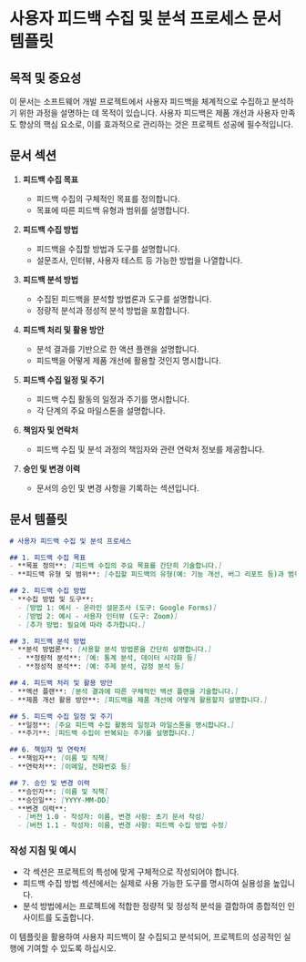 # 사용자 피드백 수집 및 분석 프로세스 문서 템플릿

## 목적 및 중요성
이 문서는 소프트웨어 개발 프로젝트에서 사용자 피드백을 체계적으로 수집하고 분석하기 위한 과정을 설명하는 데 목적이 있습니다. 사용자 피드백은 제품 개선과 사용자 만족도 향상의 핵심 요소로, 이를 효과적으로 관리하는 것은 프로젝트 성공에 필수적입니다.

## 문서 섹션

1. **피드백 수집 목표**
   - 피드백 수집의 구체적인 목표를 정의합니다.
   - 목표에 따른 피드백 유형과 범위를 설명합니다.

2. **피드백 수집 방법**
   - 피드백을 수집할 방법과 도구를 설명합니다.
   - 설문조사, 인터뷰, 사용자 테스트 등 가능한 방법을 나열합니다.

3. **피드백 분석 방법**
   - 수집된 피드백을 분석할 방법론과 도구를 설명합니다.
   - 정량적 분석과 정성적 분석 방법을 포함합니다.

4. **피드백 처리 및 활용 방안**
   - 분석 결과를 기반으로 한 액션 플랜을 설명합니다.
   - 피드백을 어떻게 제품 개선에 활용할 것인지 명시합니다.

5. **피드백 수집 일정 및 주기**
   - 피드백 수집 활동의 일정과 주기를 명시합니다.
   - 각 단계의 주요 마일스톤을 설명합니다.

6. **책임자 및 연락처**
   - 피드백 수집 및 분석 과정의 책임자와 관련 연락처 정보를 제공합니다.

7. **승인 및 변경 이력**
   - 문서의 승인 및 변경 사항을 기록하는 섹션입니다.

## 문서 템플릿

```markdown
# 사용자 피드백 수집 및 분석 프로세스

## 1. 피드백 수집 목표
- **목표 정의**: [피드백 수집의 주요 목표를 간단히 기술합니다.]
- **피드백 유형 및 범위**: [수집할 피드백의 유형(예: 기능 개선, 버그 리포트 등)과 범위를 명시합니다.]

## 2. 피드백 수집 방법
- **수집 방법 및 도구**:
  - [방법 1: 예시 - 온라인 설문조사 (도구: Google Forms)]
  - [방법 2: 예시 - 사용자 인터뷰 (도구: Zoom)]
  - [추가 방법: 필요에 따라 추가합니다.]

## 3. 피드백 분석 방법
- **분석 방법론**: [사용할 분석 방법론을 간단히 설명합니다.]
  - **정량적 분석**: [예: 통계 분석, 데이터 시각화 등]
  - **정성적 분석**: [예: 주제 분석, 감정 분석 등]

## 4. 피드백 처리 및 활용 방안
- **액션 플랜**: [분석 결과에 따른 구체적인 액션 플랜을 기술합니다.]
- **제품 개선 활용 방안**: [피드백을 제품 개선에 어떻게 활용할지 설명합니다.]

## 5. 피드백 수집 일정 및 주기
- **일정**: [주요 피드백 수집 활동의 일정과 마일스톤을 명시합니다.]
- **주기**: [피드백 수집이 반복되는 주기를 설명합니다.]

## 6. 책임자 및 연락처
- **책임자**: [이름 및 직책]
- **연락처**: [이메일, 전화번호 등]

## 7. 승인 및 변경 이력
- **승인자**: [이름 및 직책]
- **승인일**: [YYYY-MM-DD]
- **변경 이력**:
  - [버전 1.0 - 작성자: 이름, 변경 사항: 초기 문서 작성]
  - [버전 1.1 - 작성자: 이름, 변경 사항: 피드백 수집 방법 수정]

```

### 작성 지침 및 예시
- 각 섹션은 프로젝트의 특성에 맞게 구체적으로 작성되어야 합니다.
- 피드백 수집 방법 섹션에서는 실제로 사용 가능한 도구를 명시하여 실용성을 높입니다.
- 분석 방법에서는 프로젝트에 적합한 정량적 및 정성적 분석을 결합하여 종합적인 인사이트를 도출합니다.

이 템플릿을 활용하여 사용자 피드백이 잘 수집되고 분석되어, 프로젝트의 성공적인 실행에 기여할 수 있도록 하십시오.